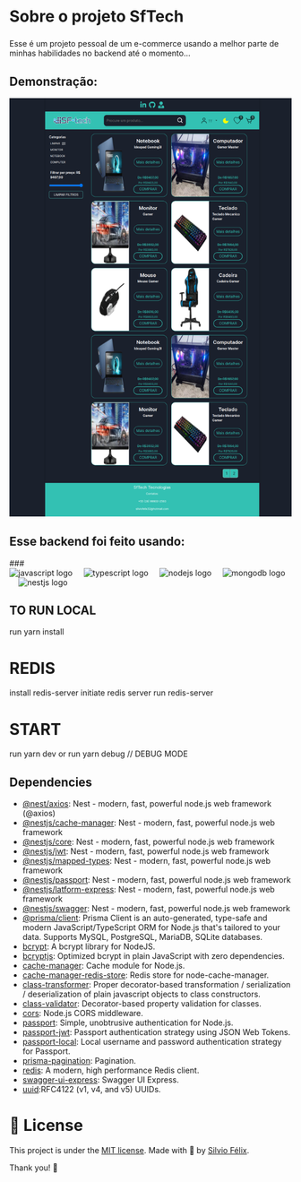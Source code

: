 <h1 align="left">Sobre o projeto SfTech</h1>

###

<p align="left">Esse é um projeto pessoal de um e-commerce usando a melhor parte de minhas habilidades no backend até o momento...</p>

## Demonstração:

  <img src="public/sf-tech-front.vercel.app_.png"  alt="demonstration"  />
  
###

<h2 align="left">Esse backend foi feito usando:</h2>
###

<div align="left">
  <img src="https://cdn.jsdelivr.net/gh/devicons/devicon/icons/javascript/javascript-original.svg" height="40" alt="javascript logo"  />
  <img width="12" />
  <img src="https://cdn.jsdelivr.net/gh/devicons/devicon/icons/typescript/typescript-original.svg" height="40" alt="typescript logo"  />
  <img width="12" />
  <img src="https://cdn.jsdelivr.net/gh/devicons/devicon/icons/nodejs/nodejs-original.svg" height="40" alt="nodejs logo"  />
  <img width="12" />
  <img src="https://cdn.jsdelivr.net/gh/devicons/devicon/icons/mongodb/mongodb-original.svg" height="40" alt="mongodb logo"  />
  <img width="12" />
  <img src="https://cdn.jsdelivr.net/gh/devicons/devicon/icons/nestjs/nestjs-plain.svg" height="40" alt="nestjs logo"  />
</div>

###

## TO RUN LOCAL

run yarn install

# REDIS

install redis-server
initiate redis server
run redis-server

# START

run yarn dev
or
run yarn debug // DEBUG MODE

## Dependencies

- [@nest/axios](https://github.com/nestjs/axios#readme): Nest - modern, fast, powerful node.js web framework (@axios)
- [@nestjs/cache-manager](https://github.com/nestjs/cache-manager#readme): Nest - modern, fast, powerful node.js web framework
- [@nestjs/core](https://github.com/nestjs/jwt#readme): Nest - modern, fast, powerful node.js web framework
- [@nestjs/jwt](https://github.com/nestjs/jwt#readme): Nest - modern, fast, powerful node.js web framework
- [@nestjs/mapped-types](https://github.com/nestjs/jwt#readme): Nest - modern, fast, powerful node.js web framework
- [@nestjs/passport](https://github.com/nestjs/jwt#readme): Nest - modern, fast, powerful node.js web framework
- [@nestjs/latform-express](https://github.com/nestjs/jwt#readme): Nest - modern, fast, powerful node.js web framework
- [@nestjs/swagger](https://github.com/nestjs/jwt#readme): Nest - modern, fast, powerful node.js web framework
- [@prisma/client](https://www.prisma.io): Prisma Client is an auto-generated, type-safe and modern JavaScript/TypeScript ORM for Node.js that's tailored to your data. Supports MySQL, PostgreSQL, MariaDB, SQLite databases.
- [bcrypt](https://github.com/kelektiv/node.bcrypt.js#readme): A bcrypt library for NodeJS.
- [bcryptjs](https://github.com/dcodeIO/bcrypt.js#readme): Optimized bcrypt in plain JavaScript with zero dependencies.
- [cache-manager](https://github.com/node-cache-manager/node-cache-manager#readme): Cache module for Node.js.
- [cache-manager-redis-store](https://github.com/dabroek/node-cache-manager-redis-store#readme): Redis store for node-cache-manager.
- [class-transformer](https://github.com/typestack/class-transformer#readme): Proper decorator-based transformation / serialization / deserialization of plain javascript objects to class constructors.
- [class-validator](https://github.com/typestack/class-validator#readme): Decorator-based property validation for classes.
- [cors](https://github.com/expressjs/cors#readme): Node.js CORS middleware.
- [passport](https://www.passportjs.org/): Simple, unobtrusive authentication for Node.js.
- [passport-jwt](https://github.com/mikenicholson/passport-jwt): Passport authentication strategy using JSON Web Tokens.
- [passport-local](https://www.react-hook-form.com): Local username and password authentication strategy for Passport.
- [prisma-pagination](https://github.com/enkot/prisma-pagination#readme): Pagination.
- [redis](https://github.com/redis/node-redis): A modern, high performance Redis client.
- [swagger-ui-express](https://github.com/scottie1984/swagger-ui-express): Swagger UI Express.
- [uuid](https://github.com/uuidjs/uuid#readme):RFC4122 (v1, v4, and v5) UUIDs.

# :page_facing_up: License

This project is under the [MIT license](./LICENSE).
Made with 💖 by [Silvio Félix](https://www.linkedin.com/in/silviofelix32/).

Thank you! 🌠

###
